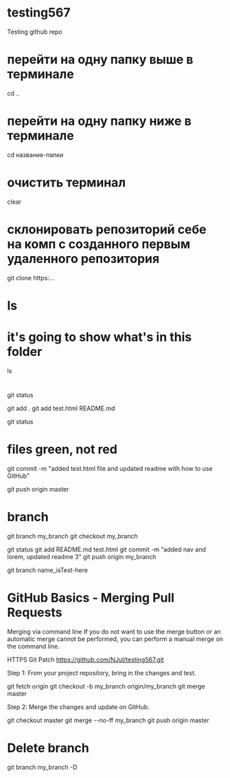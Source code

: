 # testing567
Testing github repo

# перейти на одну папку выше в терминале
cd ..

# перейти на одну папку ниже в терминале
cd название-папки

# очистить терминал
clear 

# склонировать репозиторий себе на комп с созданного первым удаленного репозитория
git clone https:...

# ls
# it's going to show what's in this folder
ls

# 
git status

git add .
git add test.html README.md

git status
# files green, not red

git commit -m "added test.html file and updated readme with how to use GitHub"

git push origin master


# branch
git branch my_branch
git checkout my_branch

git status
git add README.md test.html
git commit -m "added nav and lorem, updated readme 3"
git push origin my_branch

git branch name_isTest-here

# GitHub Basics - Merging Pull Requests

Merging via command line
If you do not want to use the merge button or an automatic merge cannot be performed, you can perform a manual merge on the command line.

HTTPS Git Patch https://github.com/NJul/testing567.git

Step 1: From your project repository, bring in the changes and test.

git fetch origin
git checkout -b my_branch origin/my_branch
git merge master

Step 2: Merge the changes and update on GitHub.

git checkout master
git merge --no-ff my_branch
git push origin master

# Delete branch
git branch my_branch -D
